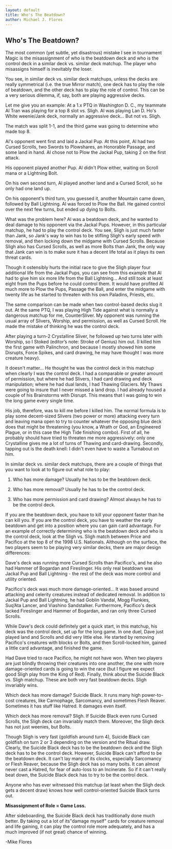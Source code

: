 ```yaml
---
layout: default
title: Who's The Beatdown?
author: Michael J. Flores
---
```


## Who's The Beatdown?

The most common (yet subtle, yet disastrous) mistake I see in tournament Magic is the misassignment of who is the beatdown deck and who is the control deck in a similar deck vs. similar deck matchup. The player who misassigns himself is inevitably the loser.  

You see, in similar deck vs. similar deck matchups, unless the decks are really symmetrical (i.e. the true Mirror match), one deck has to play the role of beatdown, and the other deck has to play the role of control. This can be a very serious dilemma, if, say, both are playing aggressive decks.  

Let me give you an example: At a 1.x PTQ in Washington D. C., my teammate Al Tran was playing for a top 8 slot vs. Sligh. Al was playing Lan D. Ho's White weenie/Jank deck, normally an aggressive deck... But not vs. Sligh.  

The match was split 1-1, and the third game was going to determine who made top 8.  

Al's opponent went first and laid a Jackal Pup. At this point, Al had two Cursed Scrolls, two Swords to Plowshares, an Honorable Passage, and some land in hand. Al chose not to Plow the Jackal Pup, taking 2 on the first attack.  

His opponent played another Pup. Al didn't Plow either, waiting on Scroll mana or a Lightning Bolt.  

On his own second turn, Al played another land and a Cursed Scroll, so he only had one land up.  

On his opponent's third turn, you guessed it, another Mountain came down, followed by Ball Lightning. Al was forced to Plow the Ball. He gained control over the next few turns, but ended up dying to Bolts.  

What was the problem here? Al was a beatdown deck, and he wanted to deal damage to his opponent via the Jackal Pups. However, in this particular matchup, he had to play the control deck. You see, Sligh is just much faster than Jank, so Jank's way to win has to be stifling Sligh's early speed with removal, and then locking down the midgame with Cursed Scrolls. Because Sligh also has Cursed Scrolls, as well as more Bolts than Jank, the only way that Jank can win is to make sure it has a decent life total as it plays its own threat cards.  

Though it ostensibly hurts the initial race to give the Sligh player four additional life from the Jackal Pups, you can see from this example that Al had to give him six more life from the Ball Lightning... And still took at least eight from the Pups before he could control them. It would have profited Al much more to Plow the Pups, Passage the Ball, and enter the midgame with twenty life as he started to threaten with his own Paladins, Priests, etc.  

The same comparison can be made when two control-based decks slug it out. At the same PTQ, I was playing High Tide against what is normally a dangerous matchup for me, CounterSliver. My opponent was running the usual array of Slivers, Worship, and permission, as well as Cursed Scroll. He made the mistake of thinking he was the control deck.  

After playing a turn-2 Crystalline Sliver, he followed up two turns later with Worship, so I Stoked (editor’s note: Stroke of Genius) him out. (I killed him the first game with Palinchron, and because I mostly showed him some Disrupts, Force Spikes, and card drawing, he may have thought I was more creature heavy).  

It doesn't matter... He thought he was the control deck in this matchup when clearly I was the control deck. I had a comparable or greater amount of permission, but where he had Slivers, I had card drawing and deck manipulation; where he had dual lands, I had Thawing Glaciers. My Thaws were going to insure that I never missed a land drop. I had already housed a couple of his Brainstorms with Disrupt. This means that I was going to win the long game every single time.  

His job, therefore, was to kill me before I killed him. The normal formula is to play some decent-sized Slivers (two power or more) attacking every turn and leaving mana open to try to counter whatever the opposing blue deck does that might be threatening (you know, a Wrath or God, an Engineered Plague, or in this case the High Tide finishing combo). First of all, he probably should have tried to threaten me more aggressively: only one Crystalline gives me a lot of turns of Thawing and card-drawing. Secondly, tapping out is the death knell: I didn't even have to waste a Turnabout on him.  

In similar deck vs. similar deck matchups, there are a couple of things that you want to look at to figure out what role to play:  

1. Who has more damage? Usually he has to be the beatdown deck.

2. Who has more removal? Usually he has to be the control deck.

3. Who has more permission and card drawing? Almost always he has to be the control deck.   

If you are the beatdown deck, you have to kill your opponent faster than he can kill you. If you are the control deck, you have to weather the early beatdown and get into a position where you can gain card advantage.
For an example of correctly determining who is the beatdown deck and who is the control deck, look at the Sligh vs. Sligh match between Price and Pacifico at the top 8 of the 1998 U.S. Nationals. Although on the surface, the two players seem to be playing very similar decks, there are major design differences:  

Dave's deck was running more Cursed Scrolls than Pacifico's, and he also had Hammer of Bogardan and Fireslinger. His only real beatdown was Jackal Pup and Ball Lightning - the rest of the deck was more control and utility oriented.  

Pacifico's deck was much more damage-oriented... It was based around attacking and celerity creatures instead of dedicated removal. In addition to Jackal Pup and Ball Lightning, he had Goblin Vandal, Mogg Flunkies, Suq’Ata Lancer, and Viashino Sandstalker. Furthermore, Pacifico's deck lacked Fireslinger and Hammer of Bogardan, and ran only three Cursed Scrolls.  

While Dave's deck could definitely get a quick start, in this matchup, his deck was the control deck, set up for the long game. In one duel, Dave just played land and Scrolls and did very little else. He started by removing Pacifico's creatures with blocks or Bolts, and then Scroll-locked him, gained a little card advantage, and finished the game.  

Had Dave tried to race Pacifico, he might not have won. When two players are just blindly throwing their creatures into one another, the one with more damage-oriented cards is going to win the race (but I figure we expect good Sligh play from the King of Red).
Finally, think about the Suicide Black vs. Sligh matchup. These are both very fast beatdown decks. Sligh invariably wins.  

Which deck has more damage? Suicide Black. It runs many high power-to-cost creatures, like Carnophage, Sarcomancy, and sometimes Flesh Reaver. Sometimes it has stuff like Hatred. It damages even itself.  

Which deck has more removal? Sligh. If Suicide Black even runs Cursed Scrolls, the Sligh deck can invariably match them. Moreover, the Sligh deck has not just weenies, but Bolts.  

Though Sligh is very fast (goldfish around turn 4), Suicide Black can goldfish on turn 2 or 3 depending on the version and the Ritual draw.  Clearly, the Suicide Black deck has to be the beatdown deck and the Sligh deck has to be the control deck. However, Suicide Black can't afford to be the beatdown deck. It can't lay many of its clocks, especially Sarcomancy or Flesh Reaver, because the Sligh deck has so many bolts. It can almost never cast a Hatred, for fear of auto-loss to an Incinerate. So if it can't really beat down, the Suicide Black deck has to try to be the control deck.  

Anyone who has ever witnessed this matchup (at least when the Sligh deck gets a decent draw) knows how well control-oriented Suicide Black turns out.  

**Misassignment of Role = Game Loss.**  

After sideboarding, the Suicide Black deck has traditionally done much better. By taking out a lot of its"damage myself" cards for creature removal and life gaining, it can play the control role more adequately, and has a much improved (if not great) chance of winning.  

-Mike Flores